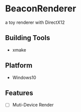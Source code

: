 # BeaconRenderer

a toy renderer with DirectX12 

## Building Tools

- xmake

## Platform 

- Windows10

## Features

- [ ] Muti-Device Render
